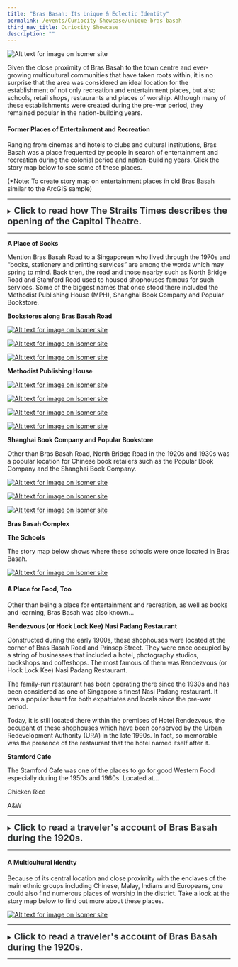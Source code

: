 ```yaml
---
title: "Bras Basah: Its Unique & Eclectic Identity"
permalink: /events/Curiocity-Showcase/unique-bras-basah
third_nav_title: Curiocity Showcase
description: ""
---
```

![Alt text for image on Isomer site](/images/bb-aerial-1970s.png)

Given the close proximity of Bras Basah to the town centre and ever-growing multicultural communities that have taken roots within, it is no surprise that the area was considered an ideal location for the establishment of not only recreation and entertainment places, but also schools, retail shops, restaurants and places of worship. Although many of these establishments were created during the pre-war period, they remained popular in the nation-building years.

#### **Former Places of Entertainment and Recreation**

Ranging from cinemas and hotels to clubs and cultural institutions, Bras Basah was a place frequented by people in search of entertainment and recreation during the colonial period and nation-building years. Click the story map below to see some of these places.

(*Note: To create story map on entertainment places in old Bras Basah similar to the ArcGIS sample)

_____

<details>
<summary><span style="font-weight: 700; font-size: 20px; font-style: normal; color:#353839">Click to read how The Straits Times describes the opening of the Capitol Theatre.</span></summary>
<br>
<span style="font-weight: 400; font-size: 20px; font-style: normal; color:#778899">Lambert has maintained a high reputation for artistic portraiture, and of landscapes they have one of the finest collections in the East, comprising about three thousand subjects relating to Siam, Singapore, Borneo, Malaya and China. An extensive trade is done in picture poscards, the turnover being about a quarter million cards a year. A large stock of apparatus is always kept in hand.</span>
	
</details>

_____



**A Place of Books**

Mention Bras Basah Road to a Singaporean who lived through the 1970s and “books, stationery and printing services” are among the words which may spring to mind. Back then, the road and those nearby such as North Bridge Road and Stamford Road used to housed shophouses famous for such services. Some of the biggest names that once stood there included the Methodist Publishing House (MPH), Shanghai Book Company and Popular Bookstore.

**Bookstores along Bras Basah Road**

[![Alt text for image on Isomer site](/images/bb-bookstores-1.png)](https://www.nas.gov.sg/archivesonline/photographs/record-details/aa31d553-1162-11e3-83d5-0050568939ad)

[![Alt text for image on Isomer site](/images/bb-bookstores-2.jpg)](https://www.nas.gov.sg/archivesonline/photographs/record-details/aa31eb97-1162-11e3-83d5-0050568939ad)

[![Alt text for image on Isomer site](/images/bb-bookstores-3.jpg)](https://www.nas.gov.sg/archivesonline/photographs/record-details/aa31d553-1162-11e3-83d5-0050568939ad)

**Methodist Publishing House**

[![Alt text for image on Isomer site](/images/bb-mph-building-old-1.jpg)](https://www.nas.gov.sg/archivesonline/photographs/record-details/d3e8278f-1161-11e3-83d5-0050568939ad)

[![Alt text for image on Isomer site](/images/bb-mph-floor-plan.jpg)](https://www.nas.gov.sg/archivesonline/maps_building_plans/record-details/dee09072-115c-11e3-83d5-0050568939ad)

[![Alt text for image on Isomer site](/images/bb-mph-building-old-2.jpg)](https://www.nas.gov.sg/archivesonline/photographs/record-details/b8ff4acd-1162-11e3-83d5-0050568939ad)

[![Alt text for image on Isomer site](/images/bb-mph-building-today.jpg)](https://www.roots.gov.sg/places/places-landing/Places/surveyed-sites/Vanguard-Building-Former-Malaya-Publishing-House-Building)

**Shanghai Book Company and Popular Bookstore**

Other than Bras Basah Road, North Bridge Road in the 1920s and 1930s was a popular location for Chinese book retailers such as the Popular Book Company and the Shanghai Book Company. 

[![Alt text for image on Isomer site](/images/bb-north-bridge-road-1.jpg)](https://www.roots.gov.sg/Collection-Landing/listing/1190398)

[![Alt text for image on Isomer site](/images/bb-shanghai-book-comapny-1.jpg)](https://www.roots.gov.sg/Collection-Landing/listing/1072013)

[![Alt text for image on Isomer site](/images/bb-popular-bookstore-1.jpg)](https://www.nas.gov.sg/archivesonline/photographs/record-details/cd29ca31-1161-11e3-83d5-0050568939ad)

**Bras Basah Complex**

**The Schools**

The story map below shows where these schools were once located in Bras Basah.

[![Alt text for image on Isomer site](/images/storymap-image-bras-basah-schools.png)](https://uploads.knightlab.com/storymapjs/04f5c05311b7e48aadefd0cdd269c308/bras-basah-schools/index.html)


#### **A Place for Food, Too**

Other than being a place for entertainment and recreation, as well as books and learning, Bras Basah was also known...

**Rendezvous (or Hock Lock Kee) Nasi Padang Restaurant**

Constructed during the early 1900s, these shophouses were located at the corner of Bras Basah Road and Prinsep Street. They were once occupied by a string of businesses that included a hotel, photography studios, bookshops and coffeshops. The most famous of them was Rendezvous (or Hock Lock Kee) Nasi Padang Restaurant. 

The family-run restaurant has been operating there since the 1930s and has been considered as one of Singapore's finest Nasi Padang restaurant. It was a popular haunt for both expatriates and locals since the pre-war period. 

Today, it is still located there within the premises of Hotel Rendezvous, the occupant of these shophouses which have been conserved by the Urban Redevelopment Authority (URA) in the late 1990s. In fact, so memorable was the presence of the restaurant that the hotel named itself after it.

**Stamford Cafe**

The Stamford Cafe was one of the places to go for good Western Food especially during the 1950s and 1960s. Located at...

Chicken Rice

A&W



_____

<details>
<summary><span style="font-weight: 700; font-size: 20px; font-style: normal; color:#353839">Click to read a traveler's account of Bras Basah during the 1920s.</span></summary>
<br>
<span style="font-weight: 400; font-size: 20px; font-style: normal; color:#778899">Lambert has maintained a high reputation for artistic portraiture, and of landscapes they have one of the finest collections in the East, comprising about three thousand subjects relating to Siam, Singapore, Borneo, Malaya and China. An extensive trade is done in picture poscards, the turnover being about a quarter million cards a year. A large stock of apparatus is always kept in hand.</span>
	
</details>

_____

#### **A Multicultural Identity**

Because of its central location and close proximity with the enclaves of the main ethnic groups including Chinese, Malay, Indians and Europeans, one could also find numerous places of worship in the district. Take a look at the story map below to find out more about these places.

[![Alt text for image on Isomer site](/images/storymap-image-bras-basah-worship.png)](https://uploads.knightlab.com/storymapjs/04f5c05311b7e48aadefd0cdd269c308/bras-basah-places-of-worship/index.html)

_____

<details>
<summary><span style="font-weight: 700; font-size: 20px; font-style: normal; color:#353839">Click to read a traveler's account of Bras Basah during the 1920s.</span></summary>
<br>
<span style="font-weight: 400; font-size: 20px; font-style: normal; color:#778899">Lambert has maintained a high reputation for artistic portraiture, and of landscapes they have one of the finest collections in the East, comprising about three thousand subjects relating to Siam, Singapore, Borneo, Malaya and China. An extensive trade is done in picture poscards, the turnover being about a quarter million cards a year. A large stock of apparatus is always kept in hand.</span>
	
</details>

_____